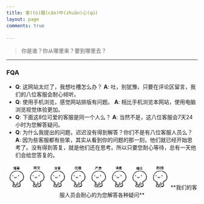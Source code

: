 ```yaml
---
title: 客(tù)服(cáo)中(zhuān)心(qū)
layout: page
comments: true

---
```


> 你是谁？你从哪里来？要到哪里去？

---

### FQA
* **Q**: 这网站太烂了，我想吐槽怎么办？
  **A**: 吐，别犹豫，只要在评论区留言，我们的八位客服会耐心倾听。
* **Q**: 使用手机浏览，感觉网站排版有问题。
  **A**: 相比手机浏览本网站，使用电脑浏览视觉体验更加。
* **Q**: 下面这8位可爱的客服是同一个人么？
  **A**: 当然不是，这八位客服会7天24小时为您解答疑问。
* **Q**: 为什么我提出的问题，迟迟没有得到解答？你们不是有八位客服人员么？
  **A**: 因为些客服都有些笨，其实从看到你的问题的那一刻，他们就已经开始思考了。没有得到答复，就是他们还在思考。所以只要您耐心等待，总有一天他们会给您答复的。

<center>
  <img src="cs01.jpg" width="50px" style="display: inline;" /> <img src="cs02.jpg" width="50px" style="display: inline;" /> <img src="cs03.jpg" width="50px" style="display: inline;" /> <img src="cs04.jpg" width="50px" style="display: inline;" /> <img src="cs06.jpg" width="50px" style="display: inline;" /> <img src="cs07.jpg" width="50px" style="display: inline;" /> <img src="cs08.jpg" width="50px" style="display: inline;" /> <img src="cs09.jpg" width="50px" style="display: inline;" />
  **我们的客服人员会耐心的为您解答各种疑问**
</center>
